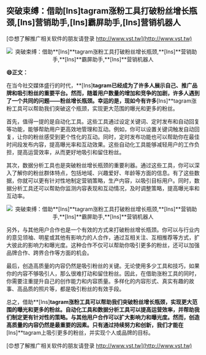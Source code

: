 ## **突破束缚：借助**[Ins]**tagram涨粉工具打破粉丝增长瓶颈,**[Ins]**营销助手,**[Ins]**霸屏助手,**[Ins]**营销机器人**

[😍想了解推广相关软件的朋友请登录 http://www.vst.tw](http://www.vst.tw)

 <center><img src="https://vst.tw/MP4/tuiguang/png/7.png" alt="突破束缚：借助**[Ins]**tagram涨粉工具打破粉丝增长瓶颈,**[Ins]**营销助手,**[Ins]**霸屏助手,**[Ins]**营销机器人"></center>

**😄正文：**

在当今社交媒体盛行的时代，**[Ins]**tagram已经成为了许多人展示自己、推广品牌和吸引粉丝的重要平台。然而，随着用户数量的增加和竞争的加剧，许多人遇到了一个共同的问题——粉丝增长瓶颈。幸运的是，现如今有许多**[Ins]**tagram涨粉工具可以帮助我们突破这个瓶颈，实现更大范围的曝光和更多的粉丝。

首先，值得一提的是自动化工具。这些工具通过设定关键词、定时发布和自动回复等功能，能够帮助用户更高效地管理和互动。例如，你可以设置关键词触发自动回复，让你的粉丝感受到更个性化的互动。同时，定时发布功能也可以帮助你在最佳时间段发布内容，提高曝光率和互动效果。这些自动化工具能够减轻用户的工作负担，提高运营效率，从而更好地吸引和留住粉丝。

其次，数据分析工具也是突破粉丝增长瓶颈的重要利器。通过这些工具，你可以深入了解你的粉丝群体特点，包括地域、兴趣爱好、年龄等方面的信息。有了这些数据，你就可以更有针对性地制定营销策略，生产内容，以吸引目标用户。同时，数据分析工具还可以帮助你监测内容表现和互动情况，及时调整策略，提高曝光率和互动率。

 <center><img src="https://vst.tw/MP4/tuiguang/png/7.png" alt="突破束缚：借助**[Ins]**tagram涨粉工具打破粉丝增长瓶颈,**[Ins]**营销助手,**[Ins]**霸屏助手,**[Ins]**营销机器人"></center>

另外，与其他用户合作也是一个有效的方式来打破粉丝增长瓶颈。你可以与行业内的意见领袖、明星或其他有影响力的人合作，通过互相关注、互相推荐等方式，扩大彼此的影响力和曝光度。这种合作不仅可以帮助你吸引更多的粉丝，还可以加强品牌合作、跨界合作等方面的机会。

最后，创造高质量的内容仍然是吸引粉丝的关键。无论使用多少工具和技巧，如果你的内容不够吸引人，那么很难打动和留住粉丝。因此，在借助涨粉工具的同时，你需要注重提升自己的创作能力和内容质量。多样化的内容形式、真实有趣的故事、高品质的照片等，都是吸引粉丝的有效手段。

总之，借助**[Ins]**tagram涨粉工具可以帮助我们突破粉丝增长瓶颈，实现更大范围的曝光和更多的粉丝。自动化工具和数据分析工具可以提高运营效率，并帮助我们制定更有针对性的策略。与其他用户合作可以扩大影响力和曝光度。然而，创造高质量的内容仍然是最重要的因素。只有通过持续努力和创新，我们才能在**[Ins]**tagram上吸引更多的粉丝，并实现个人或品牌的目标。

[😍想了解推广相关软件的朋友请登录 http://www.vst.tw](http://www.vst.tw)



